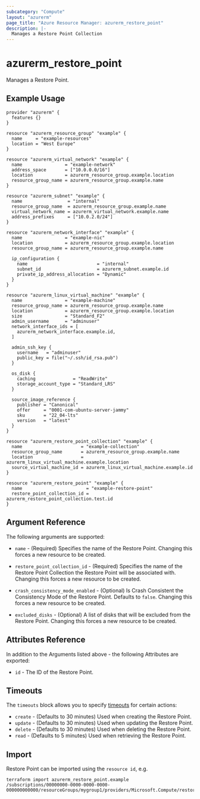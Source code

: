```yaml
---
subcategory: "Compute"
layout: "azurerm"
page_title: "Azure Resource Manager: azurerm_restore_point"
description: |-
  Manages a Restore Point Collection
---
```


# azurerm_restore_point

Manages a Restore Point.

## Example Usage

```hcl
provider "azurerm" {
  features {}
}

resource "azurerm_resource_group" "example" {
  name     = "example-resources"
  location = "West Europe"
}

resource "azurerm_virtual_network" "example" {
  name                = "example-network"
  address_space       = ["10.0.0.0/16"]
  location            = azurerm_resource_group.example.location
  resource_group_name = azurerm_resource_group.example.name
}

resource "azurerm_subnet" "example" {
  name                 = "internal"
  resource_group_name  = azurerm_resource_group.example.name
  virtual_network_name = azurerm_virtual_network.example.name
  address_prefixes     = ["10.0.2.0/24"]
}

resource "azurerm_network_interface" "example" {
  name                = "example-nic"
  location            = azurerm_resource_group.example.location
  resource_group_name = azurerm_resource_group.example.name

  ip_configuration {
    name                          = "internal"
    subnet_id                     = azurerm_subnet.example.id
    private_ip_address_allocation = "Dynamic"
  }
}

resource "azurerm_linux_virtual_machine" "example" {
  name                = "example-machine"
  resource_group_name = azurerm_resource_group.example.name
  location            = azurerm_resource_group.example.location
  size                = "Standard_F2"
  admin_username      = "adminuser"
  network_interface_ids = [
    azurerm_network_interface.example.id,
  ]

  admin_ssh_key {
    username   = "adminuser"
    public_key = file("~/.ssh/id_rsa.pub")
  }

  os_disk {
    caching              = "ReadWrite"
    storage_account_type = "Standard_LRS"
  }

  source_image_reference {
    publisher = "Canonical"
    offer     = "0001-com-ubuntu-server-jammy"
    sku       = "22_04-lts"
    version   = "latest"
  }
}

resource "azurerm_restore_point_collection" "example" {
  name                      = "example-collection"
  resource_group_name       = azurerm_resource_group.example.name
  location                  = azurerm_linux_virtual_machine.example.location
  source_virtual_machine_id = azurerm_linux_virtual_machine.example.id
}

resource "azurerm_restore_point" "example" {
  name                        = "example-restore-point"
  restore_point_collection_id = azurerm_restore_point_collection.test.id
}
```

## Argument Reference

The following arguments are supported:

* `name` - (Required) Specifies the name of the Restore Point. Changing this forces a new resource to be created.

* `restore_point_collection_id` - (Required) Specifies the name of the Restore Point Collection the Restore Point will be associated with. Changing this forces a new resource to be created.

* `crash_consistency_mode_enabled` - (Optional) Is Crash Consistent the Consistency Mode of the Restore Point. Defaults to `false`. Changing this forces a new resource to be created.

* `excluded_disks` - (Optional) A list of disks that will be excluded from the Restore Point. Changing this forces a new resource to be created.

## Attributes Reference

In addition to the Arguments listed above - the following Attributes are exported:

* `id` - The ID of the Restore Point.

## Timeouts

The `timeouts` block allows you to specify [timeouts](https://www.terraform.io/language/resources/syntax#operation-timeouts) for certain actions:

* `create` - (Defaults to 30 minutes) Used when creating the Restore Point.
* `update` - (Defaults to 30 minutes) Used when updating the Restore Point.
* `delete` - (Defaults to 30 minutes) Used when deleting the Restore Point.
* `read` - (Defaults to 5 minutes) Used when retrieving the Restore Point.

## Import

Restore Point can be imported using the `resource id`, e.g.

```shell
terraform import azurerm_restore_point.example /subscriptions/00000000-0000-0000-0000-000000000000/resourceGroups/mygroup1/providers/Microsoft.Compute/restorePointCollections/collection1/restorePoints/restorePoint1
```

